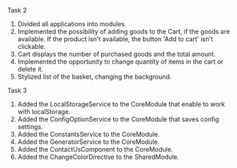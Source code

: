 Task 2
1. Divided all applications into modules.
2. Implemented the possibility of adding goods to the Cart, if the goods are available.
  If the product isn't available, the button 'Add to cart' isn't clickable.
3. Cart displays the number of purchased goods and the total amount.
4. Implemented the opportunity to change quantity of items in the cart or delete it.
5. Stylized list of the basket, changing the background.

Task 3
1. Added the LocalStorageService to the CoreModule that enable to work with localStorage.
2. Added the ConfigOptionService to the CoreModule that saves config settings.
3. Added the ConstantsService to the CoreModule.
4. Added the GeneratorService to the CoreModule.
5. Added the ContactUsComponent to the CoreModule.
6. Added the ChangeColorDirective to the SharedModule.



